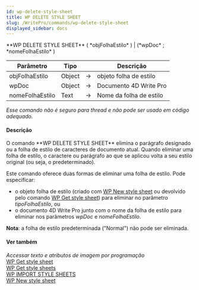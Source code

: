 ```yaml
---
id: wp-delete-style-sheet
title: WP DELETE STYLE SHEET
slug: /WritePro/commands/wp-delete-style-sheet
displayed_sidebar: docs
---
```


<!--REF #_command_.WP DELETE STYLE SHEET.Syntax-->**WP DELETE STYLE SHEET** ( *objFolhaEstilo* ) | (*wpDoc* ; *nomeFolhaEstilo* )<!-- END REF-->
<!--REF #_command_.WP DELETE STYLE SHEET.Params-->
| Parâmetro | Tipo |  | Descrição |
| --- | --- | --- | --- |
| objFolhaEstilo | Object | &#8594;  | objeto folha de estilo |
| wpDoc | Object | &#8594;  | Documento 4D Write Pro |
| nomeFolhaEstilo | Text | &#8594;  | Nome da folha de estilo |

<!-- END REF-->

*Esse comando não é seguro para thread e não pode ser usado em código adequado.*


#### Descrição 

<!--REF #_command_.WP DELETE STYLE SHEET.Summary-->O comando **WP DELETE STYLE SHEET** elimina o parágrafo designado ou a folha de estilo de caracteres de documento atual.<!-- END REF--> Quando eliminar uma folha de estilo, o caractere ou parágrafo ao que se aplicou volta a seu estilo original (ou seja, o predeterminado).

Este comando oferece duas formas de eliminar uma folha de estilo. Pode especificar:

* o objeto folha de estilo (criado com [WP New style sheet](wp-new-style-sheet.md) ou devolvido pelo comando [WP Get style sheet](wp-get-style-sheet.md)) para eliminar no parâmetro *tipoFolhaEstilo*, ou
* o documento 4D Write Pro junto com o nome da folha de estilo para eliminar nos parâmetros *wpDoc* e *nomeFolhaEstilo*.

**Nota**: a folha de estilo predeterminada ("Normal") não pode ser eliminada.

#### Ver também 

*Accessar texto e atributos de imagem por programação*  
[WP Get style sheet](wp-get-style-sheet.md)  
[WP Get style sheets](wp-get-style-sheets.md)  
[WP IMPORT STYLE SHEETS](wp-import-style-sheets.md)  
[WP New style sheet](wp-new-style-sheet.md)  